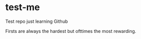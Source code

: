 # test-me
Test repo just learning Github

Firsts are always the hardest but ofttimes the most rewarding.
